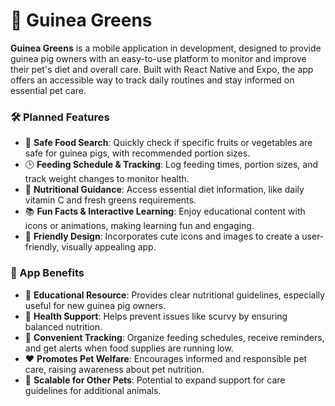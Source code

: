 # 🌱 Guinea Greens

**Guinea Greens** is a mobile application in development, designed to provide guinea pig owners with an easy-to-use platform to monitor and improve their pet's diet and overall care. Built with React Native and Expo, the app offers an accessible way to track daily routines and stay informed on essential pet care.

### 🛠 Planned Features
- 🍏 **Safe Food Search**: Quickly check if specific fruits or vegetables are safe for guinea pigs, with recommended portion sizes.
- 🕒 **Feeding Schedule & Tracking**: Log feeding times, portion sizes, and track weight changes to monitor health.
- 🥕 **Nutritional Guidance**: Access essential diet information, like daily vitamin C and fresh greens requirements.
- 📚 **Fun Facts & Interactive Learning**: Enjoy educational content with icons or animations, making learning fun and engaging.
- 🐹 **Friendly Design**: Incorporates cute icons and images to create a user-friendly, visually appealing app.

### 🌟 App Benefits
- 📖 **Educational Resource**: Provides clear nutritional guidelines, especially useful for new guinea pig owners.
- 🏥 **Health Support**: Helps prevent issues like scurvy by ensuring balanced nutrition.
- 📅 **Convenient Tracking**: Organize feeding schedules, receive reminders, and get alerts when food supplies are running low.
- ❤️ **Promotes Pet Welfare**: Encourages informed and responsible pet care, raising awareness about pet nutrition.
- 🐾 **Scalable for Other Pets**: Potential to expand support for care guidelines for additional animals.
